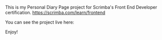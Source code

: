 
This is my Personal Diary Page project for Scrimba's Front End Developer certification. 
https://scrimba.com/learn/frontend 

You can see the project live here:

Enjoy!

